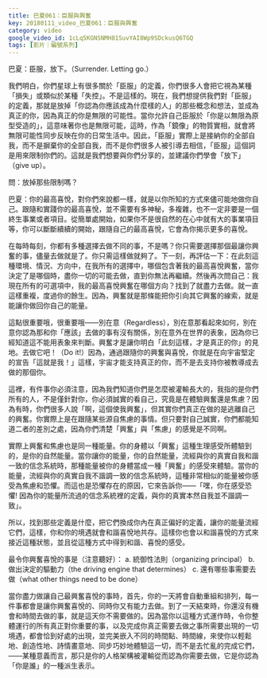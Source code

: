 ```yaml
---
title: 巴夏061：臣服與興奮
key: 20180111_video_巴夏061：臣服與興奮
category: video
google_video_id: 1cLq5KGNSNMH81SuvYAI8Wp9SDckusQ6TGQ
tags: [影片｜編號系列]
---
```


巴夏：臣服，放下。（Surrender. Letting go.）

我們明白，你們星球上有很多關於「臣服」的定義，你們很多人會把它視為某種「損失」或類似於某種「失控」。不是這樣的。現在，我們想提供我們對「臣服」的定義，那就是放掉「你認為你應該成為什麼樣的人」的那些概念和想法，並成為真正的你，因為真正的你是無限的可能性。當你允許自己臣服於「你是以無限為原型受造的」，這意味著你也是無限可能，這時，作為「鏡像」的物質實相，就會將無限可能性同步反映在你的日常生活中。因此，「臣服」實際上是接納你的全部自我，而不是摒棄你的全部自我，而不是你們很多人被引導去相信，「臣服」這個詞是用來限制你們的。這就是我們想要與你們分享的，並建議你們學會「放下」（give up）。

問：放掉那些限制嗎？

巴夏：你的最高喜悅，對你們來說都一樣，就是以你所知的方式來儘可能地做你自己。跟隨和實踐你的最高喜悅，並不需要有多神秘，多複雜，也不一定非要是一個終生事業或者項目。從簡單處開始，如果你不是很自然的在心中就有大的事業項目等，你可以斷斷續續的開始，跟隨自己的最高喜悅，它會為你揭示更多的喜悅。

在每時每刻，你都有多種選擇去做不同的事，不是嗎？你只需要選擇那個最讓你興奮的事，儘量去做就是了。你只需這樣做就夠了。下一刻，再評估一下：在此刻這種環境、情況、方向中，在我所有的選擇中，哪個包含著我的最高喜悅興奮，當你決定了是哪個時，盡你一切的可能去做，直到你無法再繼續。然後再次問自己：我現在所有的可選項中，我的最高喜悅興奮在哪個方向？找到了就盡力去做。就一直這樣重複，度過你的餘生。因為，興奮就是那條能把你引向其它興奮的線索，就是能讓你做回你自己的能量。

這點很重要哦，很重要哦——別在意（Regardless），別在意那看起來如何，別在意你認為那和你「應該」去做的事有沒有關係，別在意外在世界的表象，因為你已經知道這不能用表象來判斷。興奮才是讓你明白「此刻這樣，才是真正的你」的見地。去做它吧！（Do it!）因為，通過跟隨你的興奮與喜悅，你就是在向宇宙堅定的宣告「這就是我！」這樣，宇宙才能支持真正的你，而不是去支持你被教導成去做的那個你。

這裡，有件事你必須注意，因為我們知道你們是怎麼被灌輸長大的，我指的是你們所有的人，不是僅針對你，你必須誠實的看自己，究竟是在體驗興奮還是焦慮？因為有時，你們很多人說「啊，這個使我興奮」，但其實你們真正在做的是逃離自己的興奮。你實際上是在跟隨某些源自焦慮的事情。但只要對自己誠實，你們都能知道二者的差別之處，因為你們清楚「興奮」與「焦慮」的感覺是不同啊。

實際上興奮和焦慮也是同一種能量。你的身體以「興奮」這種生理感受所體驗到的，是你的自然能量。當你讓你的能量，你的自然能量，流經與你的真實自我和諧一致的信念系統時，那種能量被你的身體當成一種「興奮」的感受來體驗。當你的能量，流經與你的真實自我不諧調一致的信念系統時，這種非常相似的能量被你感受為焦慮和恐懼。而這也是恐懼存在的原因，它來告訴你——「嘿，你在感受恐懼! 因為你的能量所流過的信念系統裡的定義，與你的真實本然自我並不諧調一致」。

所以，找到那些定義是什麼，把它們換成你內在真正偏好的定義，讓你的能量流經它們，這樣，你和你的境遇就會和諧喜悅地共存。這樣你也會以和諧喜悅的方式來接近這種狀態，並且從這種方式中得到和諧、喜悅的感受。

最令你興奮喜悅的事是（注意聽好）：
  a. 統御性法則（organizing principal）
  b. 做出決定的驅動力（the driving engine that determines）
  c. 還有哪些事需要去做（what other things need to be done）

當你盡力做讓自己最興奮喜悅的事時，首先，你的一天將會自動重組和排列，每一件事都會是讓你興奮喜悅的、同時你又有能力去做。到了一天結束時，你還沒有機會和時間去做的事，就是這天你不需要做的。因為當你以這種方式運作時，令你整體運行的所有真正對你重要的事，以及完成你真正需要去做之事所需要出現的一切境遇，都會恰到好處的出現，並完美嵌入不同的時間點、時間線，來使你以輕鬆地、創造性地、詩情畫意地、同步巧妙地體驗這一切，而不是去忙亂的完成它們，——某種意義而言，那只是你的人格架構被灌輸從而認為你需要去做，它是你認為「你是誰」的一種派生表示。
